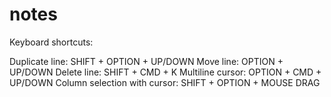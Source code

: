 # notes

Keyboard shortcuts:

Duplicate line: SHIFT + OPTION + UP/DOWN
Move line: OPTION + UP/DOWN
Delete line: SHIFT + CMD + K
Multiline cursor: OPTION + CMD + UP/DOWN
Column selection with cursor: SHIFT + OPTION + MOUSE DRAG
